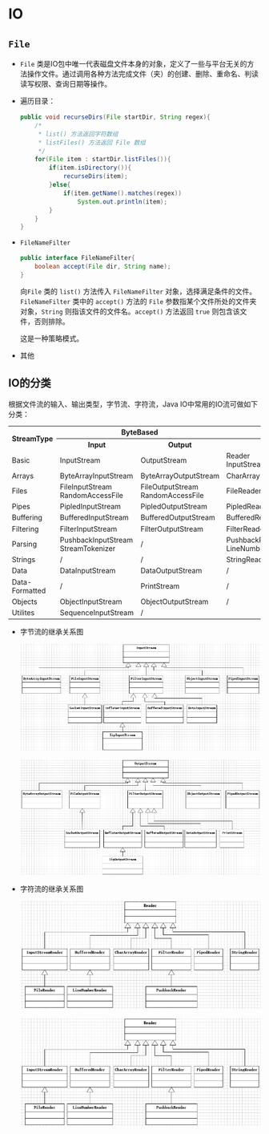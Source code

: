 # IO

## `File`

* `File` 类是IO包中唯一代表磁盘文件本身的对象，定义了一些与平台无关的方法操作文件。通过调用各种方法完成文件（夹）的创建、删除、重命名、判读读写权限、查询日期等操作。

* 遍历目录：

  ```java
  public void recurseDirs(File startDir, String regex){
      /*
       * list() 方法返回字符数组
       * listFiles() 方法返回 File 数组
       */
      for(File item : startDir.listFiles()){
          if(item.isDirectory()){
              recurseDirs(item);
          }else{
              if(item.getName().matches(regex))
                  System.out.println(item);
          }
      }
  }
  ```

* `FileNameFilter`

  ```java
  public interface FileNameFilter{
      boolean accept(File dir, String name);
  }
  ```

  向`File` 类的 `list()` 方法传入 `FileNameFilter` 对象，选择满足条件的文件。 `FileNameFilter` 类中的 `accept()` 方法的 `File` 参数指某个文件所处的文件夹对象，`String` 则指该文件的文件名。`accept()` 方法返回 `true` 则包含该文件，否则排除。

  这是一种策略模式。

* 其他

## IO的分类

根据文件流的输入、输出类型，字节流、字符流，Java IO中常用的IO流可做如下分类：

<table>
    <tr>
        <th rowspan="2">StreamType</th>
        <th colspan="2" text-align="center">ByteBased</th>
        <th colspan="2">CharBased</th>
    </tr>
    <tr>
        <th>Input</th>
        <th>Output</th>
        <th>Input</th>
        <th>Output</th>
    </tr>
    <tr>
        <td>Basic</td>
        <td>InputStream</td>
        <td>OutputStream</td>
        <td>Reader InputStreamReader(adapter)</td>
        <td>Writer OutputStreamWriter(adapter)</td>
    </tr>
    <tr>
        <td>Arrays</td>
        <td>ByteArrayInputStream</td>
        <td>ByteArrayOutputStream</td>
        <td>CharArrayReader</td>
        <td>CharArrayWriter</td>
    </tr>
    <tr>
        <td>Files</td>
        <td>FileInputStream RandomAccessFile</td>
        <td>FileOutputStream RandomAccessFile</td>
        <td>FileReader</td>
        <td>FileWriter</td>
    </tr>
    <tr>
        <td>Pipes</td>
        <td>PipledInputStream</td>
        <td>PipledOutputStream</td>
        <td>PipledReader</td>
        <td>PipledWriter</td>
    </tr>
    <tr>
        <td>Buffering</td>
        <td>BufferedInputStream</td>
        <td>BufferedOutputStream</td>
        <td>BufferedReader</td>
        <td>BufferedWriter</td>
    </tr>
    <tr>
        <td>Filtering</td>
        <td>FilterInputStream</td>
        <td>FilterOutputStream</td>
        <td>FilterReader</td>
        <td>FilterWriter</td>
    </tr>
    <tr>
        <td>Parsing</td>
        <td>PushbackInputStream StreamTokenizer</td>
        <td>/</td>
        <td>PushbackReader LineNumberReader</td>
        <td>/</td>
    </tr>
    <tr>
        <td>Strings</td>
        <td>/</td>
        <td>/</td>
        <td>StringReader</td>
        <td>StringWriter</td>
    </tr>
    <tr>
        <td>Data</td>
        <td>DataInputStream</td>
        <td>DataOutputStream</td>
        <td>/</td>
        <td>/</td>
    </tr>
    <tr>
        <td>Data-Formatted</td>
        <td>/</td>
        <td>PrintStream</td>
        <td>/</td>
        <td>PrintWriter</td>
    </tr>
    <tr>
        <td>Objects</td>
        <td>ObjectInputStream</td>
        <td>ObjectOutputStream</td>
        <td>/</td>
        <td>/</td>
    </tr>
    <tr>
        <td>Utilites</td>
        <td>SequenceInputStream</td>
        <td colspan="3">/</td>
    </tr>
</table>

* 字节流的继承关系图

  ![img](assets/images/字节输入流继承关系图.png)

  ![img](assets/images/字节输出流继承关系图.png)

* 字符流的继承关系图

  ![img](assets/images/字符输入流继承关系图.png)

  ![img](assets/images/字符输入流继承关系图.png)

